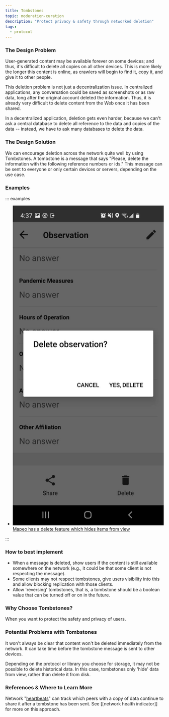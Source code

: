 ```yaml
---
title: Tombstones
topic: moderation-curation
description: "Protect privacy & safety through networked deletion"
tags:
  - protocol
---
```


### The Design Problem

User-generated content may be available forever on some devices; and thus, it's difficult to delete all copies on all other devices. This is more likely the longer this content is online, as crawlers will begin to find it, copy it, and give it to other people.

This deletion problem is not just a decentralization issue. In centralized applications, any conversation could be saved as screenshots or as raw data, long after the original account deleted the information. Thus, it is already very difficult to delete content from the Web once it has been shared.

In a decentralized application, deletion gets even harder, because we can't ask a central database to delete all reference to the data and copies of the data -- instead, we have to ask many databases to delete the data.

### The Design Solution

We can encourage deletion across the network quite well by using Tombstones. A tombstone is a message that says "Please, delete the information with the following reference numbers or ids." This message can be sent to everyone or only certain devices or servers, depending on the use case.

### Examples

::: examples

- [![Tombstones in Mapeo](mapeo.png) Mapeo has a delete feature which hides items from view](mapeo.png)

:::

### How to best implement

- When a message is deleted, show users if the content is still available somewhere on the network (e.g., it could be that some client is not respecting the message).
- Some clients may not respect tombstones, give users visibility into this and allow blocking replication with those clients.
- Allow 'reversing' tombstones, that is, a tombstone should be a boolean value that can be turned off or on in the future.

### Why Choose Tombstones?

When you want to protect the safety and privacy of users.

### Potential Problems with Tombstones

It won't always be clear that content won't be deleted immediately from the network. It can take time before the tombstone message is sent to other devices.

Depending on the protocol or library you choose for storage, it may not be possible to delete historical data. In this case, tombstones only 'hide' data from view, rather than delete it from disk.

### References & Where to Learn More

Network "[heartbeats](<https://en.wikipedia.org/wiki/Heartbeat_(computing)>)" can track which peers with a copy of data continue to share it after a tombstone has been sent. See [[network health indicator]] for more on this approach.
